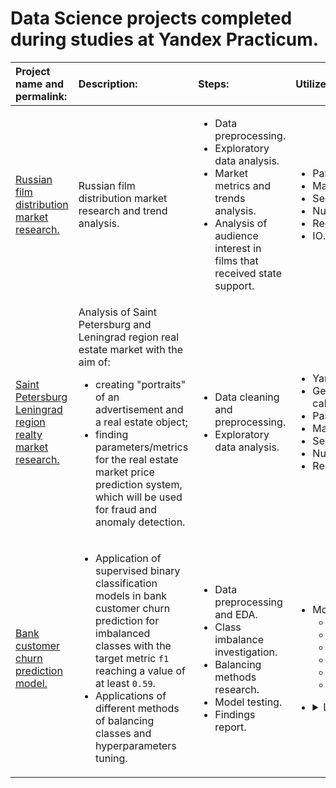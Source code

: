 # Data Science projects completed during studies at Yandex Practicum.
| Project name and permalink: | Description: | Steps: | Utilized libraries and tools: | Results: |
| :- | :- | :- | :- | :- |
| [Russian film distribution market research.](https://github.com/mrBrain101/Yandex_Praktikum_2023/blob/468ee601de11a75b10659e26f2ace5f5e8c5dcb1/Ya_Practicum_MK_movie_research_distr.ipynb) | Russian film distribution market research and trend analysis. | <ul><li>Data preprocessing. <li>Exploratory data analysis. <li>Market metrics and trends analysis. <li>Analysis of audience interest in films that received state support.</ul>| <ul><li>Pandas. <li>Matplotlib. <li>Seaborn. <li>Numpy. <li> Requests. <li> IO.</ul> | Presentation of analytical discoveries as a text report.
|[Saint Petersburg Leningrad region realty market research.](https://github.com/mrBrain101/Yandex_Praktikum_2023/blob/468ee601de11a75b10659e26f2ace5f5e8c5dcb1/Ya_Practicum_SPB_realty_research_distr.ipynb) | Analysis of Saint Petersburg and Leningrad region real estate market with the aim of: <ul><li> creating "portraits" of an advertisement and a real estate object; <li>finding parameters/metrics for the real estate market price prediction system, which will be used for fraud and anomaly detection.</ul> | <ul><li>Data cleaning and preprocessing. <li> Exploratory data analysis. | <ul><li>Yandex.Maps API. <li> Geopy (remoteness calculation). <li> Pandas. <li> Matplotlib. <li> Seaborn. <li> Numpy. <li> Requests. </ul> | <ul><li>"Portraits" of an ad and a real estate object in Saint Petersburg and Leningrad region. <li> List of parameters/metrics that contribute to the market price of the real estate object the most, and, consequentially, are most useful in anomaly and fraud prediction. |
| [Bank customer churn prediction model.](https://github.com/mrBrain101/Yandex_Praktikum/blob/d6e0f1a9472b3f7f4ef2cf7886f12e1840e5dd36/Ya_Practikum_ML_Bank_Churn_distr.ipynb) | <ul><li>Application of supervised binary classification models in bank customer churn prediction for imbalanced classes with the target metric `f1` reaching a value of at least `0.59`. <li> Applications of different methods of balancing classes and hyperparameters tuning.| <ul><li>Data preprocessing and EDA. <li> Class imbalance investigation. <li> Balancing methods research. <li> Model testing. <li> Findings report. | <ul><li>Models: <ul><li>LogisticRegression; <li>DecisionTreeClassifier; <li>RandomForestClassifier; <li>GradientBoostingClassifier; <li>AdaBoostClassifier; <li>KNeighborsClassifier.</ul></ul><ul><li><details><summary>Libraries (dropdown list):</summary> <ul><li>Pandas; <li>Numpy; <li>Matplotlib; <li>Cufflinks; <li>Plotly; <li>Scikit-learn: <ul><li>OneHotEncoder; <li>StandardScaler; <li>HalvingGridSearchCV; <li>GridSearchCV; </ul><li>OS; <li>Requests; <li>TQDM; <li>Time; <li>String. </details> | RandomForestClassifier was determined as the most effective model with the best target metric `f1`: `0.63`. Experiments have shown that the most effective class balancing methods are "thresholding" and the model's internal "balanced" mode. |
